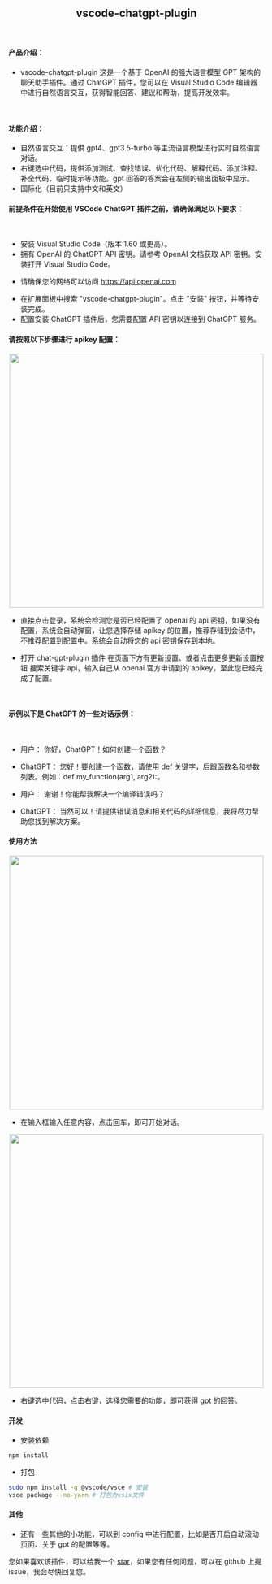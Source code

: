 <h2 align="center">vscode-chatgpt-plugin</h2>
<br/>

#### 产品介绍：

- vscode-chatgpt-plugin 这是一个基于 OpenAI 的强大语言模型 GPT 架构的聊天助手插件。通过 ChatGPT 插件，您可以在 Visual Studio Code 编辑器中进行自然语言交互，获得智能回答、建议和帮助，提高开发效率。

<br/>

#### 功能介绍：

- 自然语言交互：提供 gpt4、gpt3.5-turbo 等主流语言模型进行实时自然语言对话。
- 右键选中代码，提供添加测试、查找错误、优化代码、解释代码、添加注释、补全代码、临时提示等功能。gpt 回答的答案会在左侧的输出面板中显示。
- 国际化（目前只支持中文和英文）

#### 前提条件在开始使用 VSCode ChatGPT 插件之前，请确保满足以下要求：

<br/>

- 安装 Visual Studio Code（版本 1.60 或更高）。
- 拥有 OpenAI 的 ChatGPT API 密钥。请参考 OpenAI 文档获取 API 密钥。安装打开 Visual Studio Code。

* 请确保您的网络可以访问 https://api.openai.com

- 在扩展面板中搜索 "vscode-chatgpt-plugin"。点击 "安装" 按钮，并等待安装完成。
- 配置安装 ChatGPT 插件后，您需要配置 API 密钥以连接到 ChatGPT 服务。

#### 请按照以下步骤进行 apikey 配置：

<center><img src="./imgs/setting.jpg" width="500" /></center>

- 直接点击登录，系统会检测您是否已经配置了 openai 的 api 密钥，如果没有配置，系统会自动弹窗，让您选择存储 apikey 的位置，推荐存储到会话中，不推荐配置到配置中。系统会自动将您的 api 密钥保存到本地。

- 打开 chat-gpt-plugin 插件 在页面下方有更新设置、或者点击更多更新设置按钮 搜索关键字 api，输入自己从 openai 官方申请到的 apikey，至此您已经完成了配置。

<br/>

#### 示例以下是 ChatGPT 的一些对话示例：

<br/>

- 用户： 你好，ChatGPT！如何创建一个函数？

- ChatGPT： 您好！要创建一个函数，请使用 def 关键字，后跟函数名和参数列表。例如：def my_function(arg1, arg2):。

- 用户： 谢谢！你能帮我解决一个编译错误吗？

- ChatGPT： 当然可以！请提供错误消息和相关代码的详细信息，我将尽力帮助您找到解决方案。

#### 使用方法

<center><img src="./imgs/any-question.jpg" width="500"></center>

- 在输入框输入任意内容，点击回车，即可开始对话。

<center><img src="./imgs/right-menu.png" width="500"></center>

- 右键选中代码，点击右键，选择您需要的功能，即可获得 gpt 的回答。

#### 开发

- 安装依赖

```sh
npm install
```

- 打包

```sh
sudo npm install -g @vscode/vsce # 安装
vsce package --no-yarn # 打包为vsix文件
```

#### 其他

- 还有一些其他的小功能，可以到 config 中进行配置，比如是否开启自动滚动页面、关于 gpt 的配置等等。

您如果喜欢该插件，可以给我一个 [star](https://github.com/jialtang/vscode-chatgpt-plugin)，如果您有任何问题，可以在 github 上提 issue，我会尽快回复您。
